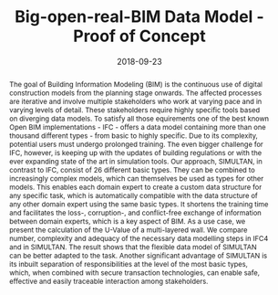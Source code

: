 ---
abstract: The goal of Building Information Modeling (BIM) is the continuous use of
  digital construction models from the planning stage onwards. The affected processes
  are iterative and involve multiple stakeholders who work at varying pace and in
  varying levels of detail. These stakeholders require highly specific tools based
  on diverging data models. To satisfy all those equirements one of the best known
  Open BIM implementations - IFC - offers a data model containing more than one thousand
  different types - from basic to highly specific. Due to its complexity, potential
  users must undergo prolonged training. The even bigger challenge for IFC, however,
  is keeping up with the updates of building regulations or with the ever expanding
  state of the art in simulation tools. Our approach, SIMULTAN, in contrast to IFC,
  consist of 26 different basic types. They can be combined to increasingly complex
  models, which can themselves be used as types for other models. This enables each
  domain expert to create a custom data structure for any specific task, which is
  automatically compatible with the data structure of any other domain expert using
  the same basic types. It shortens the training time and facilitates the loss-, corruption-,
  and conflict-free exchange of information between domain experts, which is a key
  aspect of BIM. As a use case, we present the calculation of the U-Value of a multi-layered
  wall. We compare number, complexity and adequacy of the necessary data modelling
  steps in IFC4 and in SIMULTAN. The result shows that the flexible data model of
  SIMULTAN can be better adapted to the task. Another significant advantage of SIMULTAN
  is its inbuilt separation of responsibilities at the level of the most basic types,
  which, when combined with secure transaction technologies, can enable safe, effective
  and easily traceable interaction among stakeholders.
authors:
- Galina Paskaleva
- Sabine Wolny
- Thomas Bednar
date: '2018-09-23'
featured: false
links:
- name: Publik
  url: https://publik.tuwien.ac.at/showentry.php?ID=274757&lang=2
publication_types:
- '1'
publishDate: '2018-09-23'
title: Big-open-real-BIM Data Model - Proof of Concept
url_pdf: ''
---